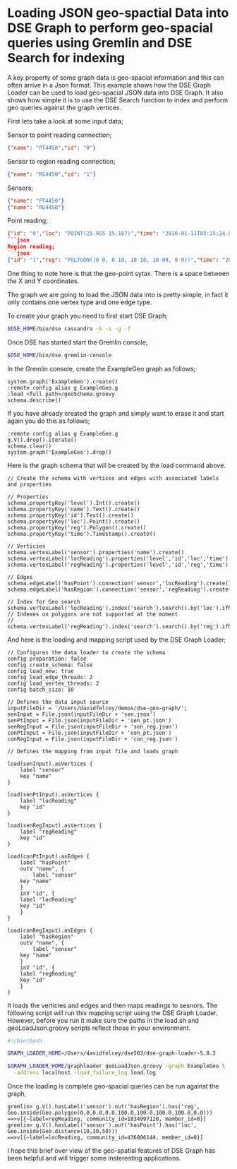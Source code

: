 # Loading JSON geo-spactial Data into DSE Graph to perform geo-spacial queries using Gremlin and DSE Search for indexing

A key property of some graph data is geo-spacial information and this can often arrive in a Json format. This example shows how the DSE Graph Loader can be used to load geo-spacial JSON data into DSE Graph. It also shows how simple it is to use the DSE Search function to index and perform geo queries against the graph vertices.

First lets take a look at some input data;

Sensor to point reading connection;
```json
{"name": "PT4450","id": "0"}
```
Sensor to region reading connection;
```json
{"name": "RG4450","id": "1"}
```
Sensors;
```json
{"name": "PT4450"}
{"name": "RG4450"}
```
Point reading;
```json
{"id": "0","loc": "POINT(25.955 15.187)","time": "2016-01-11T03:15:24.000Z","level": "34"}
```json
Region reading;
```json
{"id": "1","reg": "POLYGON((0 0, 0 10, 10 10, 10 00, 0 0))","time": "2016-01-11T03:15:24.000Z","level": "34"}
```
One thing to note here is that the geo-point sytax. There is a space between the X and Y coordinates.

The graph we are going to load the JSON data into is pretty simple, in fact it only contains one vertex type and one edge type.

To create your graph you need to first start DSE Graph;
```bash
$DSE_HOME/bin/dse cassandra -k -s -g -f
```
Once DSE has started start the Gremlin console;
```bash
$DSE_HOME/bin/dse gremlin-console
```
In the Gremlin console, create the ExampleGeo graph as follows;
```
system.graph('ExampleGeo').create()
:remote config alias g ExampleGeo.g
:load <full path>/geoSchema.groovy
schema.describe()
```
If you have already created the graph and simply want to erase it and start again you do this as follows;
```
:remote config alias g ExampleGeo.g
g.V().drop().iterate()
schema.clear()
system.graph('ExampleGeo').drop()
```
Here is the graph schema that will be created by the load command above.
```
// Create the schema with vertices and edges with associated labels and properties
 
// Properties
schema.propertyKey('level').Int().create()
schema.propertyKey('name').Text().create()
schema.propertyKey('id').Text().create()
schema.propertyKey('loc').Point().create()
schema.propertyKey('reg').Polygon().create()
schema.propertyKey('time').Timestamp().create()
 
// Verticies 
schema.vertexLabel('sensor').properties('name').create()
schema.vertexLabel('locReading').properties('level','id','loc','time').create()
schema.vertexLabel('regReading').properties('level','id','reg','time').create()

// Edges 
schema.edgeLabel('hasPoint').connection('sensor','locReading').create()
schema.edgeLabel('hasRegion').connection('sensor','regReading').create()

// Index for Geo search
schema.vertexLabel('locReading').index('search').search().by('loc').ifNotExists().add()
// Indexes on polygons are not supported at the moment 
// schema.vertexLabel('regReading').index('search').search().by('reg').ifNotExists().add()
```
And here is the loading and mapping script used by the DSE Graph Loader;
```
// Configures the data loader to create the schema
config preparation: false 
config create_schema: false 
config load_new: true
config load_edge_threads: 2 
config load_vertex_threads: 2 
config batch_size: 10
 
// Defines the data input source 
inputFileDir = '/Users/davidfelcey/demos/dse-geo-graph/';
senInput = File.json(inputFileDir + 'sen.json')
senPtInput = File.json(inputFileDir + 'sen_pt.json')
senRegInput = File.json(inputFileDir + 'sen_reg.json')
conPtInput = File.json(inputFileDir + 'con_pt.json')
conRegInput = File.json(inputFileDir + 'con_reg.json')

// Defines the mapping from input file and loads graph

load(senInput).asVertices {
    label "sensor"
    key "name"
}

load(senPtInput).asVertices {
    label "locReading"
    key "id"
}

load(senRegInput).asVertices {
    label "regReading"
    key "id"
}

load(conPtInput).asEdges {
    label "hasPoint"
    outV "name", {
        label "sensor"
	key "name"
    }
    inV "id", {
	label "locReading"
	key "id" 
    }
}
	
load(conRegInput).asEdges {
    label "hasRegion"
    outV "name", {
        label "sensor"
	key "name"
    }
    inV "id", {
	label "regReading"
	key "id" 
    }
}
```	
It loads the verticies and edges and then maps readings to sesnors. The following script will run this mapping script using the DSE Graph Loader. However, before you run it make sure the paths in the load.sh and geoLoadJson.groovy scripts reflect those in your environment.
```bash
#!/bin/bash

GRAPH_LOADER_HOME=/Users/davidfelcey/dse503/dse-graph-loader-5.0.3

$GRAPH_LOADER_HOME/graphloader geoLoadJson.groovy -graph ExampleGeo \
  -address localhost -load_failure_log load.log
```
Once the loading is complete geo-spacial queries can be run against the graph,
```
gremlin> g.V().hasLabel('sensor').out('hasRegion').has('reg', Geo.inside(Geo.polygon(0.0,0.0,0.0,100.0,100.0,100.0,100.0,0.0)))
==>v[{~label=regReading, community_id=1834997120, member_id=0}]
gremlin> g.V().hasLabel('sensor').out('hasPoint').has('loc', Geo.inside(Geo.distance(10,30,50)))
==>v[{~label=locReading, community_id=436806144, member_id=0}]
```
I hope this brief over view of the geo-spatial features of DSE Graph has been helpful and will trigger some insteresting applications.

